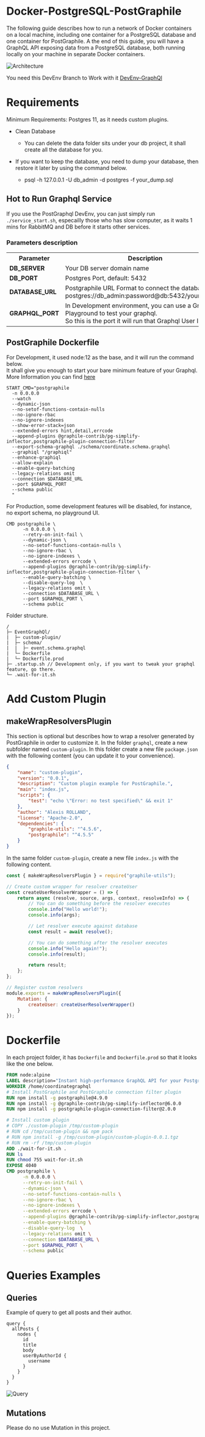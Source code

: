 # Docker-PostgreSQL-PostGraphile

The following guide describes how to run a network of Docker containers on a local machine, including one container for a PostgreSQL database and one container for PostGraphile. A the end of this guide, you will have a GraphQL API exposing data from a PostgreSQL database, both running locally on your machine in separate Docker containers.

![Architecture](https://github.com/alexisrolland/docker-postgresql-postgraphile/blob/master/doc/architecture.png)

You need this DevEnv Branch to Work with it
[DevEnv-GraphQl](https://github.com/ugr00p/UGroopDevEnv/tree/posgraphql)

# Requirements
Minimum Requirements: Postgres 11, as it needs custom plugins.
- Clean Database 

    - You can delete the data folder sits under your db project, it shall create all the database for you.
- If you want to keep the database, you need to dump your database, then restore it later by using the command below. 
    - psql -h 127.0.0.1 -U db_admin -d postgres -f your_dump.sql


## Hot to Run Graphql Service
If you use the PostGraphql DevEnv, you can just simply run `./service_start.sh`, especailly those who has slow computer, as it waits 1 mins for RabbitMQ and DB before it starts other services.

### Parameters description

<table>
    <tr>
        <th>Parameter</th><th>Description</th>
    </tr>
    <tr>
        <td><b>DB_SERVER</b></td>
        <td>Your DB server domain name</td>
    </tr>
    <tr>
         <td><b>DB_PORT</b></td>
         <td>Postgres Port, default: 5432 </td>
    </tr>
    <tr>
        <td><b>DATABASE_URL</b></td>
        <td>Postgraphile URL Format to connect the database<br/> postgres://db_admin:password@db:5432/yourDbName</td>
    </tr>
    <tr>
        <td><b>GRAPHQL_PORT</b></td>
        <td>In Development environment, you can use a Graphql Playground to test your graphql.<br/> So this is the port it will run that Graphql User Interface.</td>
    </tr>
</table>

## PostGraphile Dockerfile

For Development, it used node:12 as the base, and it will run the command below. <br/>
It shall give you enough to start your bare minimum feature of your Graphql. <br/>
More Information you can find [here](https://www.graphile.org/postgraphile/usage-cli/)

```
START_CMD="postgraphile
  -n 0.0.0.0
  --watch
  --dynamic-json
  --no-setof-functions-contain-nulls
  --no-ignore-rbac
  --no-ignore-indexes
  --show-error-stack=json
  --extended-errors hint,detail,errcode
  --append-plugins @graphile-contrib/pg-simplify-inflector,postgraphile-plugin-connection-filter
  --export-schema-graphql ./schema/coordinate.schema.graphql
  --graphiql "/graphiql"
  --enhance-graphiql
  --allow-explain
  --enable-query-batching
  --legacy-relations omit
  --connection $DATABASE_URL
  --port $GRAPHQL_PORT
  --schema public
  "
```

For Production, some development features will be disabled, for instance, no export schema, no playground UI. 
```
CMD postgraphile \
      -n 0.0.0.0 \
      --retry-on-init-fail \
      --dynamic-json \
      --no-setof-functions-contain-nulls \
      --no-ignore-rbac \
      --no-ignore-indexes \
      --extended-errors errcode \
      --append-plugins @graphile-contrib/pg-simplify-inflector,postgraphile-plugin-connection-filter \
      --enable-query-batching \
      --disable-query-log  \
      --legacy-relations omit \
      --connection $DATABASE_URL \
      --port $GRAPHQL_PORT \
      --schema public
```
Folder structure.
```
/
├─ EventGraphQl/
|  ├─ custom-plugin/
|  ├─ schema/
|  |  ├─ event.schema.graphql
|  └─ Dockerfile
|  └─ Dockerfile.prod
├─ .startup.sh // Development only, if you want to tweak your graphql feature, go there.
└─ .wait-for-it.sh
```

# Add Custom Plugin

## makeWrapResolversPlugin

This section is optional but describes how to wrap a resolver generated by PostGraphile in order to customize it. In the folder `graphql`, create a new subfolder named `custom-plugin`. In this folder create a new file `package.json` with the following content (you can update it to your convenience).

```json
{
    "name": "custom-plugin",
    "version": "0.0.1",
    "description": "Custom plugin example for PostGraphile.",
    "main": "index.js",
    "scripts": {
        "test": "echo \"Error: no test specified\" && exit 1"
    },
    "author": "Alexis ROLLAND",
    "license": "Apache-2.0",
    "dependencies": {
        "graphile-utils": "^4.5.6",
        "postgraphile": "^4.5.5"
    }
}
```

In the same folder `custom-plugin`, create a new file `index.js` with the following content.

```js
const { makeWrapResolversPlugin } = require("graphile-utils");

// Create custom wrapper for resolver createUser
const createUserResolverWrapper = () => {
    return async (resolve, source, args, context, resolveInfo) => {
        // You can do something before the resolver executes
        console.info("Hello world!");
        console.info(args);

        // Let resolver execute against database
        const result = await resolve();

        // You can do something after the resolver executes
        console.info("Hello again!");
        console.info(result);

        return result;
    };
};

// Register custom resolvers
module.exports = makeWrapResolversPlugin({
    Mutation: {
        createUser: createUserResolverWrapper()
    }
});
```

# Dockerfile

In each project folder, it has `Dockerfile` and `Dockerfile.prod` so that it looks like the one below.

```dockerfile
FROM node:alpine
LABEL description="Instant high-performance GraphQL API for your PostgreSQL database https://github.com/graphile/postgraphile"
WORKDIR /home/coordinategraphql
# Install PostGraphile and PostGraphile connection filter plugin
RUN npm install -g postgraphile@4.9.0
RUN npm install -g @graphile-contrib/pg-simplify-inflector@6.0.0
RUN npm install -g postgraphile-plugin-connection-filter@2.0.0

# Install custom plugin
# COPY ./custom-plugin /tmp/custom-plugin
# RUN cd /tmp/custom-plugin && npm pack
# RUN npm install -g /tmp/custom-plugin/custom-plugin-0.0.1.tgz
# RUN rm -rf /tmp/custom-plugin
ADD ./wait-for-it.sh .
RUN ls
RUN chmod 755 wait-for-it.sh
EXPOSE 4040
CMD postgraphile \
      -n 0.0.0.0 \
      --retry-on-init-fail \
      --dynamic-json \
      --no-setof-functions-contain-nulls \
      --no-ignore-rbac \
      --no-ignore-indexes \
      --extended-errors errcode \
      --append-plugins @graphile-contrib/pg-simplify-inflector,postgraphile-plugin-connection-filter \
      --enable-query-batching \
      --disable-query-log  \
      --legacy-relations omit \
      --connection $DATABASE_URL \
      --port $GRAPHQL_PORT \
      --schema public
```

# Queries Examples

## Queries

Example of query to get all posts and their author.

```
query {
  allPosts {
    nodes {
      id
      title
      body
      userByAuthorId {
        username
      }
    }
  }
}
```

![Query](https://github.com/alexisrolland/docker-postgresql-postgraphile/blob/master/doc/query.png)

## Mutations

Please do no use Mutation in this project.
